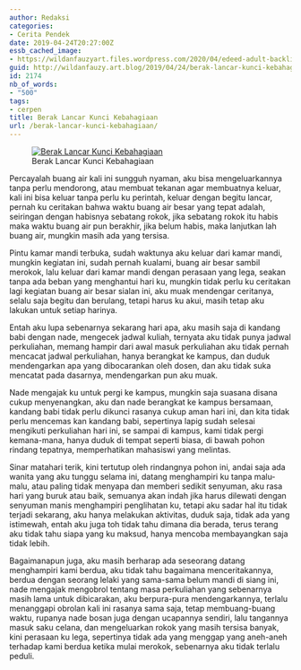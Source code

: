```yaml
---
author: Redaksi
categories:
- Cerita Pendek
date: 2019-04-24T20:27:00Z
essb_cached_image:
- https://wildanfauzyart.files.wordpress.com/2020/04/edeed-adult-backlit-beach-1000445.jpg?resize=640%2C300&#038;ssl=1
guid: http://wildanfauzy.art.blog/2019/04/24/berak-lancar-kunci-kebahagiaan/
id: 2174
nb_of_words:
- "500"
tags:
- cerpen
title: Berak Lancar Kunci Kebahagiaan
url: /berak-lancar-kunci-kebahagiaan/
---
```


<div class="wp-block-image">
  <figure class="aligncenter size-large"><a href="https://wildanfauzyart.files.wordpress.com/2020/04/edeed-adult-backlit-beach-1000445.jpg?w=768"><img src="https://wildanfauzyart.files.wordpress.com/2020/04/edeed-adult-backlit-beach-1000445.jpg?w=768" alt="Berak Lancar Kunci Kebahagiaan" data-recalc-dims="1" /></a><figcaption>Berak Lancar Kunci Kebahagiaan</figcaption></figure>
</div>

Percayalah buang air kali ini sungguh nyaman, aku bisa mengeluarkannya tanpa perlu mendorong, atau membuat tekanan agar membuatnya keluar, kali ini bisa keluar tanpa perlu ku perintah, keluar dengan begitu lancar, pernah ku ceritakan bahwa waktu buang air besar yang tepat adalah, seiringan dengan habisnya sebatang rokok, jika sebatang rokok itu habis maka waktu buang air pun berakhir, jika belum habis, maka lanjutkan lah buang air, mungkin masih ada yang tersisa.

Pintu kamar mandi terbuka, sudah waktunya aku keluar dari kamar mandi, mungkin kegiatan ini, sudah pernah kualami, buang air besar sambil merokok, lalu keluar dari kamar mandi dengan perasaan yang lega, seakan tanpa ada beban yang menghantui hari ku, mungkin tidak perlu ku ceritakan lagi kegiatan buang air besar sialan ini, aku muak mendengar ceritanya, selalu saja begitu dan berulang, tetapi harus ku akui, masih tetap aku lakukan untuk setiap harinya.

Entah aku lupa sebenarnya sekarang hari apa, aku masih saja di kandang babi dengan nade, mengecek jadwal kuliah, ternyata aku tidak punya jadwal perkuliahan, memang hampir dari awal masuk perkuliahan aku tidak pernah mencacat jadwal perkuliahan, hanya berangkat ke kampus, dan duduk mendengarkan apa yang dibocarankan oleh dosen, dan aku tidak suka mencatat pada dasarnya, mendengarkan pun aku muak.

Nade mengajak ku untuk pergi ke kampus, mungkin saja suasana disana cukup menyenangkan, aku dan nade berangkat ke kampus bersamaan, kandang babi tidak perlu dikunci rasanya cukup aman hari ini, dan kita tidak perlu mencemas kan kandang babi, sepertinya lapig sudah selesai mengikuti perkuliahan hari ini, se sampai di kampus, kami tidak pergi kemana-mana, hanya duduk di tempat seperti biasa, di bawah pohon rindang tepatnya, memperhatikan mahasiswi yang melintas.

Sinar matahari terik, kini tertutup oleh rindangnya pohon ini, andai saja ada wanita yang aku tunggu selama ini, datang menghampiri ku tanpa malu-malu, atau paling tidak menyapa dan memberi sedikit senyuman, aku rasa hari yang buruk atau baik, semuanya akan indah jika harus dilewati dengan senyuman manis menghampiri penglihatan ku, tetapi aku sadar hal itu tidak terjadi sekarang, aku hanya melakukan aktivitas, duduk saja, tidak ada yang istimewah, entah aku juga toh tidak tahu dimana dia berada, terus terang aku tidak tahu siapa yang ku maksud, hanya mencoba membayangkan saja tidak lebih.

Bagaimanapun juga, aku masih berharap ada seseorang datang menghampiri kami berdua, aku tidak tahu bagaimana menceritakannya, berdua dengan seorang lelaki yang sama-sama belum mandi di siang ini, nade mengajak mengobrol tentang masa perkuliahan yang sebenarnya masih lama untuk dibicarakan, aku berpura-pura mendengarkannya, terlalu menanggapi obrolan kali ini rasanya sama saja, tetap membuang-buang waktu, rupanya nade bosan juga dengan ucapannya sendiri, lalu tangannya masuk saku celana, dan mengeluarkan rokok yang masih tersisa banyak, kini perasaan ku lega, sepertinya tidak ada yang menggap yang aneh-aneh terhadap kami berdua ketika mulai merokok, sebenarnya aku tidak terlalu peduli.